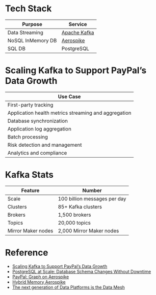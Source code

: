 # Tech Stack

| Purpose           | Service                                                      |
|-------------------|--------------------------------------------------------------|
| Data Streaming    | [Apache Kafka](../5_MessageBrokers/Kafka/Readme.md)          |
| NoSQL InMemory DB | [Aerospike](../3_DatabaseServices/In-Memory-Databases/AeroSpike.md) |
| SQL DB            | PostgreSQL                                                   |

# Scaling Kafka to Support PayPal’s Data Growth

| Use Case                                             |
|------------------------------------------------------|
| First-party tracking                                 |
| Application health metrics streaming and aggregation |
| Database synchronization                             |
| Application log aggregation                          |
| Batch processing                                     |
| Risk detection and management                        |
| Analytics and compliance                             |

# Kafka Stats

| Feature            | Number                       |
|--------------------|------------------------------|
| Scale              | 100 billion messages per day |
| Clusters           | 85+ Kafka clusters           |
| Brokers            | 1,500 brokers                |
| Topics             | 20,000 topics                |
| Mirror Maker nodes | 2,000 Mirror Maker nodes     |

# Reference
- [Scaling Kafka to Support PayPal’s Data Growth](https://medium.com/paypal-tech/scaling-kafka-to-support-paypals-data-growth-a0b4da420fab)
- [PostgreSQL at Scale: Database Schema Changes Without Downtime](https://medium.com/paypal-tech/postgresql-at-scale-database-schema-changes-without-downtime-20d3749ed680)
- [PayPal: Graph on Aerospike](https://www.youtube.com/watch?v=C3yGq-l-iPA)
- [Hybrid Memory Aerospike](https://aerospike.com/resources/videos/hybrid-memory-aerospike-paypal/)
- [The next generation of Data Platforms is the Data Mesh](https://medium.com/paypal-tech/the-next-generation-of-data-platforms-is-the-data-mesh-b7df4b825522)